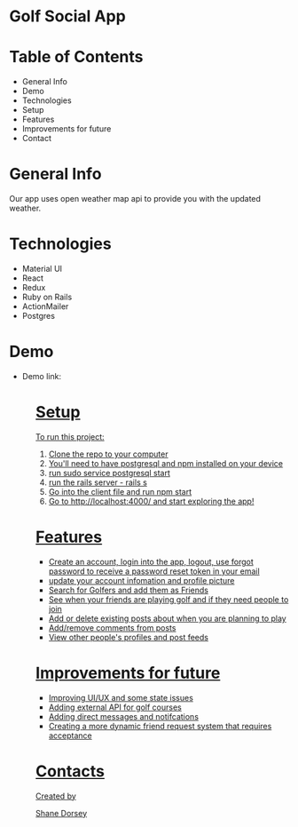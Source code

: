 # Golf Social App

# Table of Contents

<ul>
  <li>General Info</li>
  <li>Demo</li>
  <li>Technologies</li>
  <li>Setup</li>
  <li>Features</li>
  <li>Improvements for future</li>
  <li>Contact</li>
</ul>
 
# General Info
 
Our app uses open weather map api to provide you with the updated weather.
 
# Technologies
 
<ul>
<li>Material UI</li>
<li>React</li>
<li>Redux</li>
<li>Ruby on Rails</li>
<li>ActionMailer</li>
<li>Postgres</li>
</ul>

# Demo

<ul>
<li>Demo link:</li>
<a href="https://www.loom.com/share/88d93a96de9a4918a673ff4b8881140a"</a>
<ul>
 
# Setup
 
To run this project: <ol>
 
  <li>Clone the repo to your computer</li>
  <li>You'll need to have postgresql and npm installed on your device</li>
  <li>run sudo service postgresql start
</li>
  <li>run the rails server - rails s</li>
  <li>Go into the client file and run npm start</li>
  <li>Go to http://localhost:4000/ and start exploring the app!</li>
  </ol>
 
# Features
 
<ul>
  <li>Create an account, login into the app, logout, use forgot password to receive a password reset token in your email</li>
  <li>update your account infomation and profile picture</li>
  <li>Search for Golfers and add them as Friends</li>
  <li>See when your friends are playing golf and if they need people to join</li>
  <li>Add or delete existing posts about when you are planning to play</li>
  <li>Add/remove comments from posts</li>
  <li>View other people's profiles and post feeds</li>
</ul>
 
# Improvements for future
 

<ul>
<li>Improving UI/UX and some state issues</li>
<li>Adding external API for golf courses</li>
<li>Adding direct messages and notifcations</li>
<li>Creating a more dynamic friend request system that requires acceptance</li>
</ul>
 
# Contacts
 
Created by <br>

<a href="https://www.linkedin.com/in/shanedorsey/" target="_blank">Shane Dorsey</a><br>



